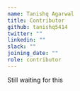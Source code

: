 ```yaml
---
name: Tanishq Agarwal
title: Contributor
github: tanishq5414
twitter: ""
linkedin: ""
slack: ""
joining_date: ""
role: contributor
---
```


Still waiting for this
